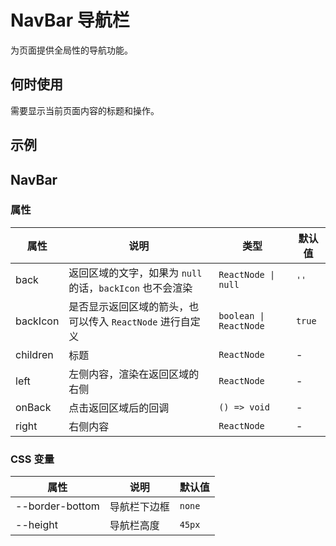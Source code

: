 # NavBar 导航栏

为页面提供全局性的导航功能。

## 何时使用

需要显示当前页面内容的标题和操作。

## 示例

<code src="./demos/demo1.tsx"></code>

## NavBar

### 属性

| 属性 | 说明 | 类型 | 默认值 |
| --- | --- | --- | --- |
| back | 返回区域的文字，如果为 `null` 的话，`backIcon` 也不会渲染 | `ReactNode \| null` | `''` |
| backIcon | 是否显示返回区域的箭头，也可以传入 `ReactNode` 进行自定义 | `boolean \| ReactNode` | `true` |
| children | 标题 | `ReactNode` | - |
| left | 左侧内容，渲染在返回区域的右侧 | `ReactNode` | - |
| onBack | 点击返回区域后的回调 | `() => void` | - |
| right | 右侧内容 | `ReactNode` | - |

### CSS 变量

| 属性            | 说明         | 默认值 |
| --------------- | ------------ | ------ |
| --border-bottom | 导航栏下边框 | `none` |
| --height        | 导航栏高度   | `45px` |
